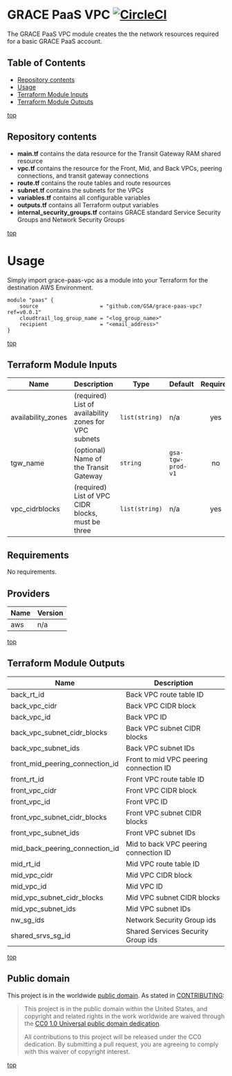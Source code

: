# <a name="top">GRACE PaaS VPC</a> [![CircleCI](https://circleci.com/gh/GSA/grace-paas-network.svg?style=svg&circle-token=d0bdc1c9e646280312a4a8254f7c8d4698c8729f)](https://circleci.com/gh/GSA/grace-paas-network)

The GRACE PaaS VPC module creates the the network resources required for a basic GRACE PaaS account.

## Table of Contents

- [Repository contents](#repository-contents)
- [Usage](#usage)
- [Terraform Module Inputs](#terraform-module-inputs)
- [Terraform Module Outputs](#terraform-module-outputs)

[top](#top)

## Repository contents

- **main.tf** contains the data resource for the Transit Gateway RAM shared resource
- **vpc.tf** contains the resource for the Front, Mid, and Back VPCs, peering connections, and transit gateway connections
- **route.tf** contains the route tables and route resources
- **subnet.tf** contains the subnets for the VPCs
- **variables.tf** contains all configurable variables
- **outputs.tf** contains all Terraform output variables
- **internal_security_groups.tf** contains GRACE standard Service Security Groups and Network Security Groups


[top](#top)

# Usage

Simply import grace-paas-vpc as a module into your Terraform for the destination AWS Environment.

```
module "paas" {
    source                    = "github.com/GSA/grace-paas-vpc?ref=v0.0.1"
    cloudtrail_log_group_name = "<log_group_name>"
    recipient                 = "<email_address>"
}
```

[top](#top)

## Terraform Module Inputs

| Name | Description | Type | Default | Required |
|------|-------------|------|---------|:--------:|
| availability\_zones | (required) List of availability zones for VPC subnets | `list(string)` | n/a | yes |
| tgw\_name | (optional) Name of the Transit Gateway | `string` | `gsa-tgw-prod-v1` | no |
| vpc\_cidrblocks | (required) List of VPC CIDR blocks, must be three | `list(string)` | n/a | yes |

## Requirements

No requirements.

## Providers

| Name | Version |
|------|---------|
| aws | n/a |

[top](#top)

## Terraform Module Outputs

| Name | Description |
|------|-------------|
| back\_rt\_id | Back VPC route table ID |
| back\_vpc\_cidr | Back VPC CIDR block |
| back\_vpc\_id | Back VPC ID |
| back\_vpc\_subnet\_cidr\_blocks | Back VPC subnet CIDR blocks |
| back\_vpc\_subnet\_ids | Back VPC subnet IDs |
| front\_mid\_peering\_connection\_id | Front to mid VPC peering connection ID |
| front\_rt\_id | Front VPC route table ID |
| front\_vpc\_cidr | Front VPC CIDR block |
| front\_vpc\_id | Front VPC ID |
| front\_vpc\_subnet\_cidr\_blocks | Front VPC subnet CIDR blocks |
| front\_vpc\_subnet\_ids | Front VPC subnet IDs |
| mid\_back\_peering\_connection\_id | Mid to back VPC peering connection ID |
| mid\_rt\_id | Mid VPC route table ID |
| mid\_vpc\_cidr | Mid VPC CIDR block |
| mid\_vpc\_id | Mid VPC ID |
| mid\_vpc\_subnet\_cidr\_blocks | Mid VPC subnet CIDR blocks |
| mid\_vpc\_subnet\_ids | Mid VPC subnet IDs |
| nw\_sg\_ids | Network Security Group ids |
|shared\_srvs\_sg\_id | Shared Services Security Group ids |

[top](#top)

## Public domain

This project is in the worldwide [public domain](LICENSE.md). As stated in [CONTRIBUTING](CONTRIBUTING.md):

> This project is in the public domain within the United States, and copyright and related rights in the work worldwide are waived through the [CC0 1.0 Universal public domain dedication](https://creativecommons.org/publicdomain/zero/1.0/).
>
> All contributions to this project will be released under the CC0 dedication. By submitting a pull request, you are agreeing to comply with this waiver of copyright interest.

[top](#top)
